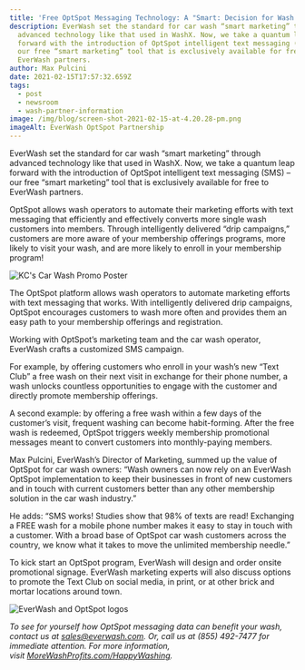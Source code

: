 ```yaml
---
title: 'Free OptSpot Messaging Technology: A "Smart: Decision for Wash Owners'
description: EverWash set the standard for car wash “smart marketing” through
  advanced technology like that used in WashX. Now, we take a quantum leap
  forward with the introduction of OptSpot intelligent text messaging (SMS) –
  our free “smart marketing” tool that is exclusively available for free to
  EverWash partners.
author: Max Pulcini
date: 2021-02-15T17:57:32.659Z
tags:
  - post
  - newsroom
  - wash-partner-information
image: /img/blog/screen-shot-2021-02-15-at-4.20.28-pm.png
imageAlt: EverWash OptSpot Partnership
---
```

EverWash set the standard for car wash “smart marketing” through advanced technology like that used in WashX. Now, we take a quantum leap forward with the introduction of OptSpot intelligent text messaging (SMS) – our free “smart marketing” tool that is exclusively available for free to EverWash partners.

OptSpot allows wash operators to automate their marketing efforts with text messaging that efficiently and effectively converts more single wash customers into members. Through intelligently delivered “drip campaigns,” customers are more aware of your membership offerings programs, more likely to visit your wash, and are more likely to enroll in your membership program!

![KC's Car Wash Promo Poster](/img/blog/optspot-sign-1303x2048.jpeg "KC's Car Wash Promo Poster")

The OptSpot platform allows wash operators to automate marketing efforts with text messaging that works. With intelligently delivered drip campaigns, OptSpot encourages customers to wash more often and provides them an easy path to your membership offerings and registration.

Working with OptSpot’s marketing team and the car wash operator, EverWash crafts a customized SMS campaign.

For example, by offering customers who enroll in your wash’s new “Text Club” a free wash on their next visit in exchange for their phone number, a wash unlocks countless opportunities to engage with the customer and directly promote membership offerings.

A second example: by offering a free wash within a few days of the customer’s visit, frequent washing can become habit-forming. After the free wash is redeemed, OptSpot triggers weekly membership promotional messages meant to convert customers into monthly-paying members.

Max Pulcini, EverWash’s Director of Marketing, summed up the value of OptSpot for car wash owners: “Wash owners can now rely on an EverWash OptSpot implementation to keep their businesses in front of new customers and in touch with current customers better than any other membership solution in the car wash industry.”

He adds: “SMS works! Studies show that 98% of texts are read! Exchanging a FREE wash for a mobile phone number makes it easy to stay in touch with a customer. With a broad base of OptSpot car wash customers across the country, we know what it takes to move the unlimited membership needle.”

To kick start an OptSpot program, EverWash will design and order onsite promotional signage. EverWash marketing experts will also discuss options to promote the Text Club on social media, in print, or at other brick and mortar locations around town.

![EverWash and OptSpot logos](/img/blog/optspot_tcw_dec.png "EverWash and OptSpot logos")

*To see for yourself how OptSpot messaging data can benefit your wash, contact us at sales@everwash.com. Or, call us at (855) 492-7477 for immediate attention. For more information, visit [MoreWashProfits.com/HappyWashing](http://morewashprofits.com/happywashing).*